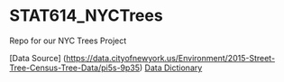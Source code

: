 # STAT614_NYCTrees
Repo for our NYC Trees Project

[Data Source] (https://data.cityofnewyork.us/Environment/2015-Street-Tree-Census-Tree-Data/pi5s-9p35)
[Data Dictionary](https://data.cityofnewyork.us/api/views/pi5s-9p35/files/2e1e0292-20b4-4678-bea5-6936180074b3?download=true&filename=StreetTreeCensus2015TreesDataDictionary20161102.pdf)

